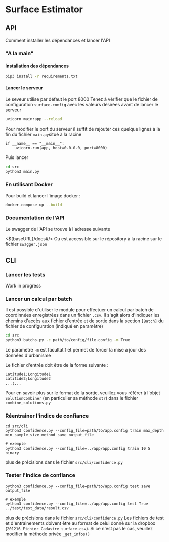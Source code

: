 # Surface Estimator

## API

Comment installer les dépendances et lancer l'API

### "A la main"

#### Installation des dépendances

```bash
pip3 install -r requirements.txt
```

#### Lancer le serveur

Le seveur utilise par défaut le port 8000
Tenez à vérifier que le fichier de configuration `surface.config` avec les valeurs désirées avant de lancer le serveur

```bash
uvicorn main:app --reload
```

Pour modifier le port du serveur il suffit de rajouter ces quelque lignes à la fin du fichier `main.py`situé à la racine

```python=
if __name__ == "__main__":
    uvicorn.run(app, host=0.0.0.0, port=8000)
```

Puis lancer

```bash
cd src
python3 main.py
```

### En utilisant Docker

Pour build et lancer l'image docker :

```bash
docker-compose up --build
```

### Documentation de l'API

Le swagger de l'API se trouve à l'adresse suivante

<${baseURL}/docs#/>
Ou est accessible sur le répository à la racine sur le fichier `swagger.json`

## CLI

### Lancer les tests

Work in progress

### Lancer un calcul par batch

Il est possible d'utiliser le module pour effectuer un calcul par batch de coordinnées enregistrées dans un fichier `.csv`. Il s'agit alors d'indiquer les chemins d'accès aux fichier d'entrée et de sortie dans la section `[Batch]` du fichier de configuration (indiqué en paramètre)

```bash
cd src
python3 batchs.py -c path/to/config/file.config -m True
```

Le paramètre `-m` est facultatif et permet de forcer la mise à jour des données d'urbanisme

Le fichier d'entrée doit être de la forme suivante :

```csv
Latitude1;Longitude1
Latitide2;Longitude2
...;...
```

Pour en savoir plus sur le format de la sortie, veuillez vous référer à l'objet `SolutionCombiner` (en particulier sa méthode `str`) dans le fichier `combine_solutions.py`

### Réentrainer l'indice de confiance

```bash=
cd src/cli
python3 confidence.py --config_file=path/to/app.config train max_depth min_sample_size method save output_file

# exemple
python3 confidence.py --config_file=../app/app.config train 10 5 binary
```

plus de précisions dans le fichier `src/cli/confidence.py`

### Tester l'indice de confiance

```bash=
python3 confidence.py --config_file=path/to/app.config test save output_file

# exemple
python3 confidence.py --config_file=../app/app.config test True ../test/test_data/result.csv
```

plus de précisions dans le fichier `src/cli/confidence.py`
Les fichiers de test et d'entrainements doivent être au format de celui donné sur la dropbox (`201216_Fichier Cadastre surface.csv`). Si ce n'est pas le cas, veuillez modifier la méthode privée `_get_infos()`
